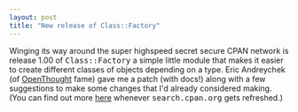 ```yaml
---
layout: post
title: "New release of Class::Factory"
---
```




Winging its way around the super highspeed secret secure CPAN network is release 1.00 of <tt>Class::Factory</tt> a simple little module that makes it easier to create different classes of objects depending on a type. Eric Andreychek (of <a href="http://www.openthought.net/">OpenThought</a> fame) gave me a patch (with docs!) along with a few suggestions to make some changes that I'd already considered making. (You can find out more <a href="http://search.cpan.org/author/CWINTERS/Class-Factory-1.00/">here</a> whenever <tt>search.cpan.org</tt> gets refreshed.)


